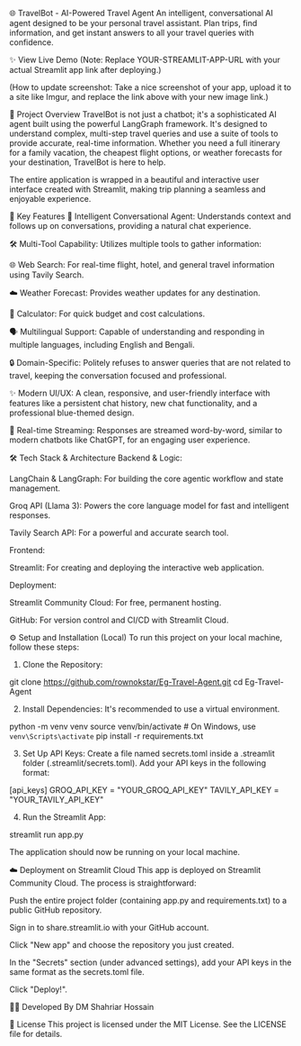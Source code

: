 🌐 TravelBot - AI-Powered Travel Agent
An intelligent, conversational AI agent designed to be your personal travel assistant. Plan trips, find information, and get instant answers to all your travel queries with confidence.

✨ View Live Demo
(Note: Replace YOUR-STREAMLIT-APP-URL with your actual Streamlit app link after deploying.)

(How to update screenshot: Take a nice screenshot of your app, upload it to a site like Imgur, and replace the link above with your new image link.)

🚀 Project Overview
TravelBot is not just a chatbot; it's a sophisticated AI agent built using the powerful LangGraph framework. It's designed to understand complex, multi-step travel queries and use a suite of tools to provide accurate, real-time information. Whether you need a full itinerary for a family vacation, the cheapest flight options, or weather forecasts for your destination, TravelBot is here to help.

The entire application is wrapped in a beautiful and interactive user interface created with Streamlit, making trip planning a seamless and enjoyable experience.

🔑 Key Features
🤖 Intelligent Conversational Agent: Understands context and follows up on conversations, providing a natural chat experience.

🛠️ Multi-Tool Capability: Utilizes multiple tools to gather information:

🌐 Web Search: For real-time flight, hotel, and general travel information using Tavily Search.

☁️ Weather Forecast: Provides weather updates for any destination.

🧮 Calculator: For quick budget and cost calculations.

🗣️ Multilingual Support: Capable of understanding and responding in multiple languages, including English and Bengali.

🔒 Domain-Specific: Politely refuses to answer queries that are not related to travel, keeping the conversation focused and professional.

✨ Modern UI/UX: A clean, responsive, and user-friendly interface with features like a persistent chat history, new chat functionality, and a professional blue-themed design.

💨 Real-time Streaming: Responses are streamed word-by-word, similar to modern chatbots like ChatGPT, for an engaging user experience.

🛠️ Tech Stack & Architecture
Backend & Logic:

LangChain & LangGraph: For building the core agentic workflow and state management.

Groq API (Llama 3): Powers the core language model for fast and intelligent responses.

Tavily Search API: For a powerful and accurate search tool.

Frontend:

Streamlit: For creating and deploying the interactive web application.

Deployment:

Streamlit Community Cloud: For free, permanent hosting.

GitHub: For version control and CI/CD with Streamlit Cloud.

⚙️ Setup and Installation (Local)
To run this project on your local machine, follow these steps:

1. Clone the Repository:

git clone https://github.com/rownokstar/Eg-Travel-Agent.git
cd Eg-Travel-Agent

2. Install Dependencies:
It's recommended to use a virtual environment.

python -m venv venv
source venv/bin/activate  # On Windows, use `venv\Scripts\activate`
pip install -r requirements.txt

3. Set Up API Keys:
Create a file named secrets.toml inside a .streamlit folder (.streamlit/secrets.toml). Add your API keys in the following format:

[api_keys]
GROQ_API_KEY = "YOUR_GROQ_API_KEY"
TAVILY_API_KEY = "YOUR_TAVILY_API_KEY"

4. Run the Streamlit App:

streamlit run app.py

The application should now be running on your local machine.

☁️ Deployment on Streamlit Cloud
This app is deployed on Streamlit Community Cloud. The process is straightforward:

Push the entire project folder (containing app.py and requirements.txt) to a public GitHub repository.

Sign in to share.streamlit.io with your GitHub account.

Click "New app" and choose the repository you just created.

In the "Secrets" section (under advanced settings), add your API keys in the same format as the secrets.toml file.

Click "Deploy!".

👨‍💻 Developed By
DM Shahriar Hossain

📄 License
This project is licensed under the MIT License. See the LICENSE file for details.
